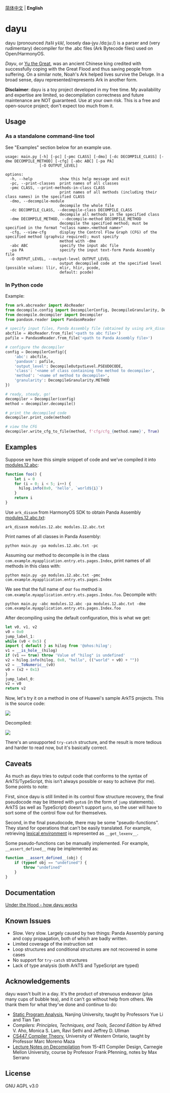 [简体中文](README_zh_simp.md) | **English**

# dayu
dayu (pronounced /ta˥˨ y˨˩˨/, loosely daa-jyu /dɑːjuː/) is a parser and (very rudimentary) decompiler for the .abc files (Ark Bytecode files) used on Open/HarmonyOS.

*Dayu*, or [Yu the Great](https://en.wikipedia.org/wiki/Yu_the_Great), was an ancient Chinese king credited with successfully coping with the Great Flood and thus saving people from suffering. On a similar note, Noah's Ark helped lives survive the Deluge. In a broad sense, dayu represented/represents Ark in another form. 

**Disclaimer**: dayu is a toy project developed in my free time. My availability and expertise are limited, so decompilation correctness and future maintenance are NOT guaranteed. Use at your own risk. This is a free and open-source project; don't expect too much from it.

## Usage
### As a standalone command-line tool
See "Examples" section below for an example use.

```
usage: main.py [-h] [-pc] [-pmc CLASS] [-dmo] [-dc DECOMPILE_CLASS] [-dme DECOMPILE_METHOD] [-cfg] [-abc ABC] [-pa PA]
               [-O OUTPUT_LEVEL]

options:
  -h, --help            show this help message and exit
  -pc, --print-classes  print names of all classes
  -pmc CLASS, --print-methods-in-class CLASS
                        print names of all methods (including their class names) in the specified CLASS
  -dmo, --decompile-module
                        decompile the whole file
  -dc DECOMPILE_CLASS, --decompile-class DECOMPILE_CLASS
                        decompile all methods in the specified class
  -dme DECOMPILE_METHOD, --decompile-method DECOMPILE_METHOD
                        decompile the specified method; must be specified in the format "<class name>.<method name>"
  -cfg, --view-cfg      display the Control Flow Graph (CFG) of the specified method (graphviz required); must specify
                        method with -dme
  -abc ABC              specify the input abc file
  -pa PA                specify the input text-form Panda Assembly file
  -O OUTPUT_LEVEL, --output-level OUTPUT_LEVEL
                        output decompiled code at the specified level (possible values: llir, mlir, hlir, pcode,
                        default: pcode)
```

### In Python code
Example:

```python
from ark.abcreader import AbcReader
from decompile.config import DecompilerConfig, DecompileGranularity, DecompileOutputLevel
from decompile.decompiler import Decompiler
from pandasm.reader import PandasmReader

# specify input files, Panda Assembly file (obtained by using ark_disasm tool from the SDK) is required for decompilation
abcfile = AbcReader.from_file('<path to abc file>')
pafile = PandasmReader.from_file('<path to Panda Assembly file>')

# configure the decompiler
config = DecompilerConfig({
    'abc': abcfile,
    'pandasm': pafile,
    'output_level': DecompileOutputLevel.PSEUDOCODE,
    'class': '<name of class containing the method to decompile>',
    'method': '<name of method to decompile>',
    'granularity': DecompileGranularity.METHOD
})

# ready, steady, go!
decompiler = Decompiler(config)
method = decompiler.decompile()

# print the decompiled code
decompiler.print_code(method)

# view the CFG
decompiler.write_cfg_to_file(method, f'cfg/cfg_{method.name}', True)
```

## Examples
Suppose we have this simple snippet of code and we've compiled it into [modules.12.abc](examples/modules.12.abc):

```typescript
function foo() {
    let i = 0
    for (i = 0; i < 5; i++) {
      hilog.info(0x0, 'hello', `world${i}`)
    }
    return i
}
```

Use `ark_disasm` from HarmonyOS SDK to obtain Panda Assembly [modules.12.abc.txt](examples/modules.12.abc.txt):
```shell
ark_disasm modules.12.abc modules.12.abc.txt
```

Print names of all classes in Panda Assembly:
```shell
python main.py -pa modules.12.abc.txt -pc
```

Assuming our method to decompile is in the class `com.example.myapplication.entry.ets.pages.Index`, print names of all methods in this class with:
```shell
python main.py -pa modules.12.abc.txt -pmc com.example.myapplication.entry.ets.pages.Index
```

We see that the full name of our `foo` method is `com.example.myapplication.entry.ets.pages.Index.foo`. Decompile with:
```shell
python main.py -abc modules.12.abc -pa modules.12.abc.txt -dme com.example.myapplication.entry.ets.pages.Index.foo
```

After decompiling using the default configuration, this is what we get:

```typescript
let v0, v1, v2 
v0 = 0x0
jump_label_1:
while (v0 < 0x5) { 
import { default } as hilog from '@ohos:hilog';
v1 = __is_hole__(hilog)
if (v1 == true) throw 'Value of "hilog" is undefined'
v2 = hilog.info(hilog, 0x0, "hello", (("world" + v0) + ""))
v2 = __ToNumeric__(v0)
v0 = (v2 + 0x1)
} 
jump_label_0:
v2 = v0
return v2
```

Now, let's try it on a method in one of Huawei's sample ArkTS projects. This is the source code:

![](docs/imgs/src_cropImage.png)

Decompiled:

![](docs/imgs/cfg_cropImage.png)

There's an unsupported `try-catch` structure, and the result is more tedious and harder to read now, but it's basically correct.

## Caveats
As much as dayu tries to output code that conforms to the syntax of ArkTS/TypeScript, this isn't always possible or easy to achieve (for me). Some points to note:  

First, since dayu is still limited in its control flow structure recovery, the final pseudocode may be littered with `goto`s (in the form of `jump` statements). ArkTS (as well as TypeScript) doesn't support `goto`, so the user will have to sort some of the control flow out for themselves.

Second, in the final pseudocode, there may be some "pseudo-functions". They stand for operations that can't be easily translated. For example, retrieving [lexical environment](https://gitee.com/openharmony/docs/blob/master/en/application-dev/quick-start/arkts-bytecode-fundamentals.md#lexical-environment-and-lexical-variable) is represented as `__get_lexenv__`.

Some pseudo-functions can be manually implemented. For example, `__assert_defined__` may be implemented as:

```typescript
function __assert_defined__(obj) {
    if (typeof obj == "undefined") {
        throw "undefined"
    }
} 
```

## Documentation
[Under the Hood - how dayu works](docs/how_it_works.md)

## Known Issues
- Slow. Very slow. Largely caused by two things: Panda Assembly parsing and copy propagation, both of which are badly written.
- Limited coverage of the instruction set
- Loop structures and conditional structures are not recovered in some cases
- No support for `try-catch` structures
- Lack of type analysis (both ArkTS and TypeScript are typed)

## Acknowledgements
dayu wasn't built in a day. It's the product of strenuous endeavor (plus many cups of bubble tea), and it can't go without help from others. We thank them for what they've done and continue to do:
- [Static Program Analysis](https://www.bilibili.com/video/BV1b7411K7P4/), Nanjing University, taught by Professors Yue Li and Tian Tan
- *Compilers: Principles, Techniques, and Tools, Second Edition* by Alfred V. Aho, Monica S. Lam, Ravi Sethi and Jeffrey D. Ullman
- [CS447 Compiler Theory](https://www.csd.uwo.ca/~mmorenom//CS447/Lectures/CodeOptimization.html/index.html), University of Western Ontario, taught by Professor Marc Moreno Maza
- [Lecture Notes on Decompilation](https://www.cs.cmu.edu/~fp/courses/15411-f13/lectures/20-decompilation.pdf) from 15-411 Compiler Design, Carnegie Mellon University, course by Professor Frank Pfenning, notes by Max Serrano

## License
GNU AGPL v3.0
